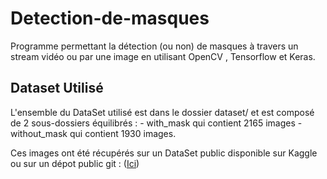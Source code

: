 # Detection-de-masques
Programme permettant la détection (ou non) de masques à travers un stream vidéo ou par une image en utilisant OpenCV , Tensorflow et Keras.


## Dataset Utilisé 
L'ensemble du DataSet utilisé est dans le dossier dataset/  et est composé de 2 sous-dossiers équilibrés : 
    - with_mask  qui contient 2165 images 
    - without_mask qui contient 1930 images.

Ces images ont été récupérés sur un DataSet public disponible sur Kaggle ou sur un dépot public git : ([Ici](https://github.com/X-zhangyang/Real-World-Masked-Face-Dataset)) 

